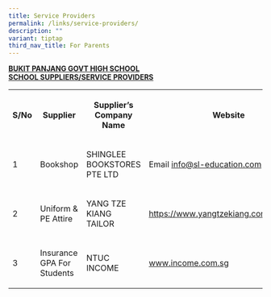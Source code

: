 ```yaml
---
title: Service Providers
permalink: /links/service-providers/
description: ""
variant: tiptap
third_nav_title: For Parents
---
```

<p><strong><u>BUKIT PANJANG GOVT HIGH SCHOOL <br>SCHOOL SUPPLIERS/SERVICE PROVIDERS</u></strong>
</p>
<table style="minWidth: 100px">
<colgroup>
<col>
<col>
<col>
<col>
</colgroup>
<tbody>
<tr>
<th rowspan="1" colspan="1">
<p><strong>S/No</strong>
</p>
</th>
<th rowspan="1" colspan="1">
<p><strong>Supplier</strong>
</p>
</th>
<th rowspan="1" colspan="1">
<p><strong>Supplier’s Company Name</strong>
</p>
</th>
<th rowspan="1" colspan="1">
<p><strong>Website</strong>
</p>
</th>
</tr>
<tr>
<td rowspan="1" colspan="1">
<p>1</p>
</td>
<td rowspan="1" colspan="1">
<p>Bookshop</p>
</td>
<td rowspan="1" colspan="1">
<p>SHINGLEE BOOKSTORES PTE LTD</p>
</td>
<td rowspan="1" colspan="1">
<p>Email <a href="mailto:info@sl-education.com" rel="noopener noreferrer nofollow" target="_blank">info@sl-education.com</a> for
enquiry</p>
</td>
</tr>
<tr>
<td rowspan="1" colspan="1">
<p>2</p>
</td>
<td rowspan="1" colspan="1">
<p>Uniform &amp; PE Attire</p>
</td>
<td rowspan="1" colspan="1">
<p>YANG TZE KIANG TAILOR</p>
</td>
<td rowspan="1" colspan="1">
<p><a href="https://www.yangtzekiang.com.sg/eshop/" rel="noopener noreferrer nofollow" target="_blank">https://www.yangtzekiang.com.sg/eshop/</a>
</p>
</td>
</tr>
<tr>
<td rowspan="1" colspan="1">
<p>3</p>
</td>
<td rowspan="1" colspan="1">
<p>Insurance GPA For Students</p>
</td>
<td rowspan="1" colspan="1">
<p>NTUC INCOME</p>
</td>
<td rowspan="1" colspan="1">
<p><a href="http://www.income.com.sg/" rel="noopener noreferrer nofollow" target="_blank">www.income.com.sg</a>
</p>
</td>
</tr>
</tbody>
</table>
<p></p>